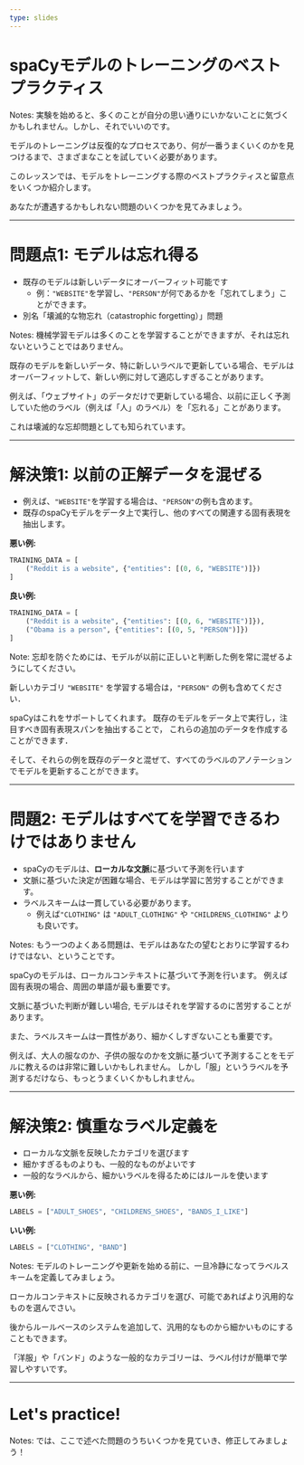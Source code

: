 ```yaml
---
type: slides
---
```


# spaCyモデルのトレーニングのベストプラクティス

Notes: 実験を始めると、多くのことが自分の思い通りにいかないことに気づくかもしれません。しかし、それでいいのです。

モデルのトレーニングは反復的なプロセスであり、何が一番うまくいくのかを見つけるまで、さまざまなことを試していく必要があります。

このレッスンでは、モデルをトレーニングする際のベストプラクティスと留意点をいくつか紹介します。

あなたが遭遇するかもしれない問題のいくつかを見てみましょう。

---

# 問題点1: モデルは忘れ得る

- 既存のモデルは新しいデータにオーバーフィット可能です
  - 例：`"WEBSITE"`を学習し、`"PERSON"`が何であるかを「忘れてしまう」ことができます。
- 別名「壊滅的な物忘れ（catastrophic forgetting）」問題

Notes: 機械学習モデルは多くのことを学習することができますが、それは忘れないということではありません。

既存のモデルを新しいデータ、特に新しいラベルで更新している場合、モデルはオーバーフィットして、新しい例に対して適応しすぎることがあります。

例えば、「ウェブサイト」のデータだけで更新している場合、以前に正しく予測していた他のラベル（例えば「人」のラベル）を「忘れる」ことがあります。

これは壊滅的な忘却問題としても知られています。

---

# 解決策1: 以前の正解データを混ぜる

- 例えば、`"WEBSITE"`を学習する場合は、`"PERSON"`の例も含めます。
- 既存のspaCyモデルをデータ上で実行し、他のすべての関連する固有表現を抽出します。

**悪い例:**

```python
TRAINING_DATA = [
    ("Reddit is a website", {"entities": [(0, 6, "WEBSITE")]})
]
```

**良い例:**

```python
TRAINING_DATA = [
    ("Reddit is a website", {"entities": [(0, 6, "WEBSITE")]}),
    ("Obama is a person", {"entities": [(0, 5, "PERSON")]})
]
```

Note: 忘却を防ぐためには、モデルが以前に正しいと判断した例を常に混ぜるようにしてください。

新しいカテゴリ `"WEBSITE"` を学習する場合は，`"PERSON"` の例も含めてください．

spaCyはこれをサポートしてくれます。
既存のモデルをデータ上で実行し，注目すべき固有表現スパンを抽出することで，
これらの追加のデータを作成することができます．

そして、それらの例を既存のデータと混ぜて、すべてのラベルのアノテーションでモデルを更新することができます。

---

# 問題2: モデルはすべてを学習できるわけではありません

- spaCyのモデルは、**ローカルな文脈**に基づいて予測を行います
- 文脈に基づいた決定が困難な場合、モデルは学習に苦労することができます。
- ラベルスキームは一貫している必要があります。
  - 例えば`"CLOTHING"` は `"ADULT_CLOTHING"` や `"CHILDRENS_CLOTHING"` よりも良いです。

Notes: もう一つのよくある問題は、モデルはあなたの望むとおりに学習するわけではない、ということです。

spaCyのモデルは、ローカルコンテキストに基づいて予測を行います。
例えば固有表現の場合、周囲の単語が最も重要です。

文脈に基づいた判断が難しい場合, モデルはそれを学習するのに苦労することがあります。

また、ラベルスキームは一貫性があり、細かくしすぎないことも重要です。

例えば、大人の服なのか、子供の服なのかを文脈に基づいて予測することをモデルに教えるのは非常に難しいかもしれません。
しかし「服」というラベルを予測するだけなら、もっとうまくいくかもしれません。

---

# 解決策2: 慎重なラベル定義を

- ローカルな文脈を反映したカテゴリを選びます
- 細かすぎるものよりも、一般的なものがよいです
- 一般的なラベルから、細かいラベルを得るためにはルールを使います

**悪い例:**

```python
LABELS = ["ADULT_SHOES", "CHILDRENS_SHOES", "BANDS_I_LIKE"]
```

**いい例:**

```python
LABELS = ["CLOTHING", "BAND"]
```

Notes: 
モデルのトレーニングや更新を始める前に、一旦冷静になってラベルスキームを定義してみましょう。

ローカルコンテキストに反映されるカテゴリを選び、可能であればより汎用的なものを選んでさい。

後からルールベースのシステムを追加して、汎用的なものから細かいものにすることもできます。

「洋服」や「バンド」のような一般的なカテゴリーは、ラベル付けが簡単で学習しやすいです。

---

# Let's practice!

Notes: では、ここで述べた問題のうちいくつかを見ていき、修正してみましょう！
